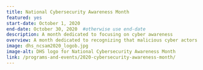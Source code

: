 ```yaml
---
title: National Cybersecurity Awareness Month
featured: yes
start-date: October 1, 2020
end-date: October 30, 2020  #otherwise use end-date
description: A month dedicated to focusing on cyber awareness
overview: A month dedicated to recognizing that malicious cyber actors seek to compromise federal information systems and data in order to steal information the government holds on behalf of and about the American people. 
image: dhs_ncsam2020_logob.jpg
image-alt: DHS logo for National Cybersecurity Awareness Month
link: /programs-and-events/2020-cybersecurity-awareness-month/
---
```

